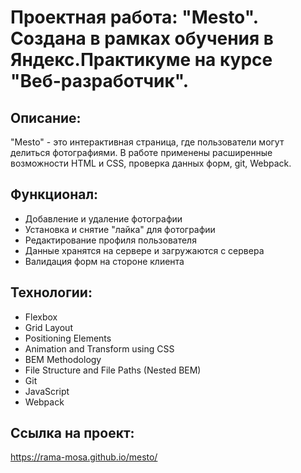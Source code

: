 # Проектная работа: "Mesto". Создана в рамках обучения в Яндекс.Практикуме на курсе "Веб-разработчик".

## Описание:
 "Mesto" - это интерактивная страница, где пользователи могут делиться фотографиями. В работе применены расширенные возможности HTML и CSS, проверка данных форм, git, Webpack.

## Функционал:
* Добавление и удаление фотографии
* Установка и снятие "лайка" для фотографии
* Редактирование профиля пользователя
* Данные хранятся на сервере и загружаются с сервера
* Валидация форм на стороне клиента

## Технологии:
* Flexbox
* Grid Layout
* Positioning Elements
* Animation and Transform using CSS
* BEM Methodology
* File Structure and File Paths (Nested BEM)
* Git
* JavaScript
* Webpack

## Ссылка на проект: 
https://rama-mosa.github.io/mesto/
